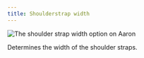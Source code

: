 ```yaml
---
title: Shoulderstrap width
---
```


![The shoulder strap width option on Aaron](./shoulderstrapwidth.svg)

Determines the width of the shoulder straps.